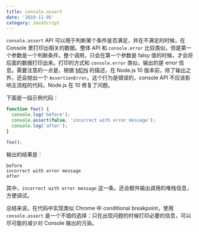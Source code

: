 ```yaml
---
title: console.assert
date: '2019-11-05'
category: JavaScript
---
```


`console.assert` API 可以用于判断某个条件是否满足，并在不满足的时候，在 Console 里打印出相关的数据。整体 API 和 `console.error` 比较类似，但是第一个参数是一个判断条件。整个调用，只会在第一个参数是 falsy 值的时候，才会将后面的数据打印出来。打印的方式和 `console.error` 类似，输出的是 error 信息。需要注意的一点是，根据 [MDN](https://developer.mozilla.org/en-US/docs/Web/API/Console/assert) 的描述，在 Node.js 10 版本前，除了输出之外，还会抛出一个 `AssertionError`。这个行为是错误的，console API 不应该影响主流程的代码，Node.js 在 10 修复了问题。

下面是一段示例代码：

```javascript
function foo() {
  console.log('before');
  console.assert(false, 'incorrect with error message');
  console.log('after');
}

foo();
```

输出的结果是：

```plain
before
incorrect with error message
after
```

其中，`incorrect with error message` 这一条，还会额外输出调用的堆栈信息，方便调试。

总结来说，在代码中实现类似 Chrome 中 conditional breakpoint，使用 `console.assert` 是一个不错的选择：只在出现问题的时候打印必要的信息，可以尽可能的减少对 Console 输出的污染。
